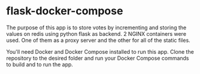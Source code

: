 # flask-docker-compose
The purpose of this app is to store votes by incrementing and storing the values on redis using python flask as backend. 2 NGINX containers were used. One of them as a proxy server and the other for all of the static files.

You'll need Docker and Docker Compose installed to run this app.
Clone the repository to the desired folder and run your Docker Compose commands to build and to run the app.
